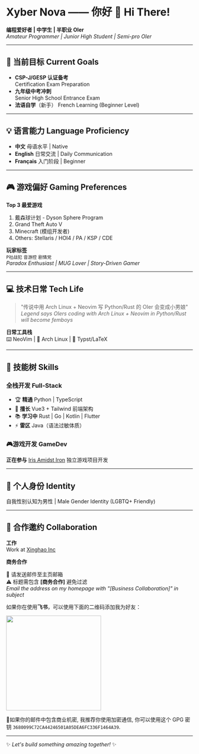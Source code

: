 # Xyber Nova —— 你好 👋 Hi There!

**编程爱好者 | 中学生 | 半职业 OIer**  
*Amateur Programmer | Junior High Student | Semi-pro OIer*

---

## 🚀 当前目标 Current Goals
- **CSP-J/GESP 认证备考**  
  Certification Exam Preparation
- **九年级中考冲刺**  
  Senior High School Entrance Exam
- **法语自学**（新手）
  French Learning (Beginner Level)

---

## 💡 语言能力 Language Proficiency
- **中文** 母语水平 | Native
- **English** 日常交流 | Daily Communication
- **Français** 入门阶段 | Beginner

---

## 🎮 游戏偏好 Gaming Preferences
**Top 3 最爱游戏**  
1. 戴森球计划 - Dyson Sphere Program
2. Grand Theft Auto V
3. Minecraft (模组开发者)
4. Others: Stellaris / HOI4 / PA / KSP / CDE

**玩家标签**  
`P社战犯` `音游控` `剧情党`  
*Paradox Enthusiast | MUG Lover | Story-Driven Gamer*

---

## 💻 技术日常 Tech Life
> "传说中用 Arch Linux + Neovim 写 Python/Rust 的 OIer 会变成小男娘"  
> *Legend says OIers coding with Arch Linux + Neovim in Python/Rust will become femboys*

**日常工具栈**  
⌨️ NeoVim | 🐧 Arch Linux | 📜 Typst/LaTeX

---

## 🌱 技能树 Skills

### 全栈开发 Full-Stack
- 🏆 **精通** Python | TypeScript
- 🎯 **擅长** Vue3 + Tailwind 前端架构
- 📚 **学习中** Rust | Go | Kotlin | Flutter
- ⚡ **雷区** Java（语法过敏体质）

### 🎮游戏开发 GameDev
**正在参与** [Iris Amidst Iron](https://github.com/Iris-Amidst-Iron) 独立游戏项目开发

---

## 🌈 个人身份 Identity
自我性别认知为男性 | Male Gender Identity (LGBTQ+ Friendly)

---

## 🤝 合作邀约 Collaboration
**工作**  
Work at [Xinghao Inc](https://github.com/StellarsTech)

**商务合作**  

📧 请发送邮件至主页邮箱  
⚠️ 标题需包含 **[商务合作]** 避免过滤  
*Email the address on my homepage with "[Business Collaboration]" in subject*

如果你在使用**飞书**，可以使用下面的二维码添加我为好友：

<img width="256" src="https://github.com/user-attachments/assets/03b1ce0a-e2a4-4e30-9ed2-600412775d10"/>

🔑如果你的邮件中包含商业机密, 我推荐你使用加密通信, 你可以使用这个 GPG 密钥 `3680099C72CA44246501A05DEA6FC336F1464A39`.

---

✨ *Let's build something amazing together!* ✨
